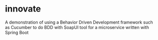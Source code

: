 # innovate
A demonstration of using a Behavior Driven Development framework such as Cucumber to do BDD with SoapUI tool for a microservice written with Spring Boot
